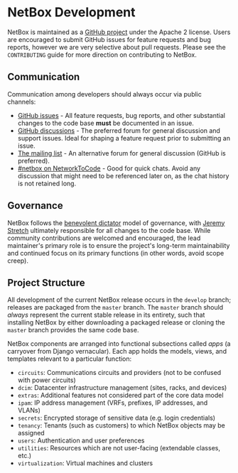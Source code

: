 # NetBox Development

NetBox is maintained as a [GitHub project](https://github.com/netbox-community/netbox) under the Apache 2 license. Users are encouraged to submit GitHub issues for feature requests and bug reports, however we are very selective about pull requests. Please see the `CONTRIBUTING` guide for more direction on contributing to NetBox.

## Communication

Communication among developers should always occur via public channels:

* [GitHub issues](https://github.com/netbox-community/netbox/issues) - All feature requests, bug reports, and other substantial changes to the code base **must** be documented in an issue.
* [GitHub discussions](https://github.com/netbox-community/netbox/discussions) - The preferred forum for general discussion and support issues. Ideal for shaping a feature request prior to submitting an issue.
* [The mailing list](https://groups.google.com/g/netbox-discuss) - An alternative forum for general discussion (GitHub is preferred).
* [#netbox on NetworkToCode](http://slack.networktocode.com/) - Good for quick chats. Avoid any discussion that might need to be referenced later on, as the chat history is not retained long.

## Governance

NetBox follows the [benevolent dictator](http://oss-watch.ac.uk/resources/benevolentdictatorgovernancemodel) model of governance, with [Jeremy Stretch](https://github.com/jeremystretch) ultimately responsible for all changes to the code base. While community contributions are welcomed and encouraged, the lead maintainer's primary role is to ensure the project's long-term maintainability and continued focus on its primary functions (in other words, avoid scope creep).

## Project Structure

All development of the current NetBox release occurs in the `develop` branch; releases are packaged from the `master` branch. The `master` branch should _always_ represent the current stable release in its entirety, such that installing NetBox by either downloading a packaged release or cloning the `master` branch provides the same code base.

NetBox components are arranged into functional subsections called _apps_ (a carryover from Django vernacular). Each app holds the models, views, and templates relevant to a particular function:

* `circuits`: Communications circuits and providers (not to be confused with power circuits)
* `dcim`: Datacenter infrastructure management (sites, racks, and devices)
* `extras`: Additional features not considered part of the core data model
* `ipam`: IP address management (VRFs, prefixes, IP addresses, and VLANs)
* `secrets`: Encrypted storage of sensitive data (e.g. login credentials)
* `tenancy`: Tenants (such as customers) to which NetBox objects may be assigned
* `users`: Authentication and user preferences
* `utilities`: Resources which are not user-facing (extendable classes, etc.)
* `virtualization`: Virtual machines and clusters
